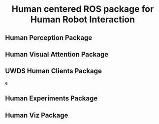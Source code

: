 <h1 align="center"> Human centered ROS package for <br> Human Robot Interaction </h1>

## Human Perception Package

## Human Visual Attention Package

## UWDS Human Clients Package
e
## Human Experiments Package

## Human Viz Package
